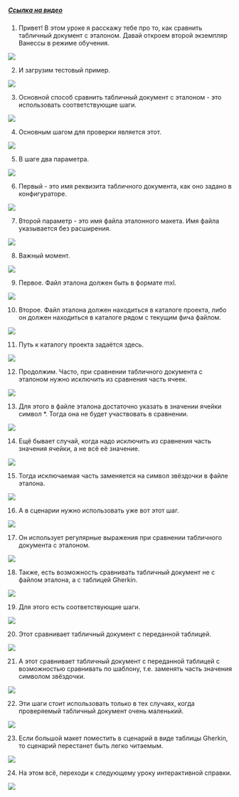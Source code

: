 ﻿##### [Ссылка на видео](https://youtu.be/OrAXq7BrTxk)

001. Привет! В этом уроке я расскажу тебе про то, как сравнить табличный документ с эталоном. Давай откроем второй экземпляр Ванессы в режиме обучения.

![](https://vanessa-files.do.bit-erp.ru/Doc/1.2.040.1/MD/Глава08/images/000_ПроверитьРавенствоТабличногоДокументаЭталону.png)

002. И загрузим тестовый пример.

![](https://vanessa-files.do.bit-erp.ru/Doc/1.2.040.1/MD/Глава08/images/004_ПроверитьРавенствоТабличногоДокументаЭталону.png)

003. Основной способ сравнить табличный документ с эталоном - это использовать соответствующие шаги.

![](https://vanessa-files.do.bit-erp.ru/Doc/1.2.040.1/MD/Глава08/images/005_ПроверитьРавенствоТабличногоДокументаЭталону.png)

004. Основным шагом для проверки является этот.

![](https://vanessa-files.do.bit-erp.ru/Doc/1.2.040.1/MD/Глава08/images/008_ПроверитьРавенствоТабличногоДокументаЭталону.png)

005. В шаге два параметра.

![](https://vanessa-files.do.bit-erp.ru/Doc/1.2.040.1/MD/Глава08/images/011_ПроверитьРавенствоТабличногоДокументаЭталону.png)

006. Первый - это имя реквизита табличного документа, как оно задано в конфигураторе.

![](https://vanessa-files.do.bit-erp.ru/Doc/1.2.040.1/MD/Глава08/images/014_ПроверитьРавенствоТабличногоДокументаЭталону.png)

007. Второй параметр - это имя файла эталонного макета. Имя файла указывается без расширения.

![](https://vanessa-files.do.bit-erp.ru/Doc/1.2.040.1/MD/Глава08/images/019_ПроверитьРавенствоТабличногоДокументаЭталону.png)

008. Важный момент.

![](https://vanessa-files.do.bit-erp.ru/Doc/1.2.040.1/MD/Глава08/images/022_ПроверитьРавенствоТабличногоДокументаЭталону.png)

009. Первое. Файл эталона должен быть в формате mxl.

![](https://vanessa-files.do.bit-erp.ru/Doc/1.2.040.1/MD/Глава08/images/023_ПроверитьРавенствоТабличногоДокументаЭталону.png)

010. Второе. Файл эталона должен находиться в каталоге проекта, либо он должен находиться в каталоге рядом с текущим фича файлом.

![](https://vanessa-files.do.bit-erp.ru/Doc/1.2.040.1/MD/Глава08/images/024_ПроверитьРавенствоТабличногоДокументаЭталону.png)

011. Путь к каталогу проекта задаётся здесь.

![](https://vanessa-files.do.bit-erp.ru/Doc/1.2.040.1/MD/Глава08/images/033_ПроверитьРавенствоТабличногоДокументаЭталону.png)

012. Продолжим. Часто, при сравнении табличного документа с эталоном нужно исключить из сравнения часть ячеек.

![](https://vanessa-files.do.bit-erp.ru/Doc/1.2.040.1/MD/Глава08/images/037_ПроверитьРавенствоТабличногоДокументаЭталону.png)

013. Для этого в файле эталона достаточно указать в значении ячейки символ *. Тогда она не будет участвовать в сравнении.

![](https://vanessa-files.do.bit-erp.ru/Doc/1.2.040.1/MD/Глава08/images/038_ПроверитьРавенствоТабличногоДокументаЭталону.png)

014. Ещё бывает случай, когда надо исключить из сравнения часть значения ячейки, а не всё её значение.

![](https://vanessa-files.do.bit-erp.ru/Doc/1.2.040.1/MD/Глава08/images/039_ПроверитьРавенствоТабличногоДокументаЭталону.png)

015. Тогда исключаемая часть заменяется на символ звёздочки в файле эталона.

![](https://vanessa-files.do.bit-erp.ru/Doc/1.2.040.1/MD/Глава08/images/040_ПроверитьРавенствоТабличногоДокументаЭталону.png)

016. А в сценарии нужно использовать уже вот этот шаг.

![](https://vanessa-files.do.bit-erp.ru/Doc/1.2.040.1/MD/Глава08/images/043_ПроверитьРавенствоТабличногоДокументаЭталону.png)

017. Он использует регулярные выражения при сравнении табличного документа с эталоном.

![](https://vanessa-files.do.bit-erp.ru/Doc/1.2.040.1/MD/Глава08/images/048_ПроверитьРавенствоТабличногоДокументаЭталону.png)

018. Также, есть возможность сравнивать табличный документ не с файлом эталона, а с таблицей Gherkin.

![](https://vanessa-files.do.bit-erp.ru/Doc/1.2.040.1/MD/Глава08/images/051_ПроверитьРавенствоТабличногоДокументаЭталону.png)

019. Для этого есть соответствующие шаги.

![](https://vanessa-files.do.bit-erp.ru/Doc/1.2.040.1/MD/Глава08/images/052_ПроверитьРавенствоТабличногоДокументаЭталону.png)

020. Этот сравнивает табличный документ с переданной таблицей.

![](https://vanessa-files.do.bit-erp.ru/Doc/1.2.040.1/MD/Глава08/images/055_ПроверитьРавенствоТабличногоДокументаЭталону.png)

021. А этот сравнивает табличный документ с переданной таблицей с возможностью сравнивать по шаблону, т.е. заменять часть значения символом звёздочки.

![](https://vanessa-files.do.bit-erp.ru/Doc/1.2.040.1/MD/Глава08/images/060_ПроверитьРавенствоТабличногоДокументаЭталону.png)

022. Эти шаги стоит использовать только в тех случаях, когда проверяемый табличный документ очень маленький.

![](https://vanessa-files.do.bit-erp.ru/Doc/1.2.040.1/MD/Глава08/images/063_ПроверитьРавенствоТабличногоДокументаЭталону.png)

023. Если большой макет поместить в сценарий в виде таблицы Gherkin, то сценарий перестанет быть легко читаемым.

![](https://vanessa-files.do.bit-erp.ru/Doc/1.2.040.1/MD/Глава08/images/064_ПроверитьРавенствоТабличногоДокументаЭталону.png)

024. На этом всё, переходи к следующему уроку интерактивной справки.

![](https://vanessa-files.do.bit-erp.ru/Doc/1.2.040.1/MD/Глава08/images/065_ПроверитьРавенствоТабличногоДокументаЭталону.png)

